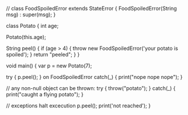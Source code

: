 //
class FoodSpoiledError extends StateError {
  FoodSpoiledError(String msg) : super(msg);
}

class Potato {
  int age;

  Potato(this.age);

  String peel() {
    if (age > 4) {
      throw new FoodSpoiledError('your potato is spoiled');
    }
    return "peeled";
  }
}

void main() {
  var p = new Potato(7);

  try {
    p.peel();
  } on FoodSpoiledError catch(_) {
    print("nope nope nope");
  }

  // any non-null object can be thrown:
  try {
    throw("potato");
  } catch(_) {
    print("caught a flying potato");
  }

  // exceptions halt excecution
  p.peel();
  print('not reached');
}